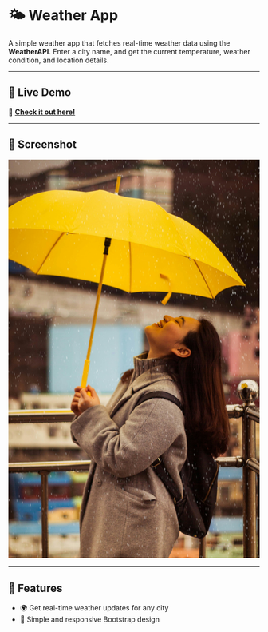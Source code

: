 # 🌤️ Weather App

A simple weather app that fetches real-time weather data using the **WeatherAPI**. Enter a city name, and get the current temperature, weather condition, and location details.

---

## 🚀 Live Demo
🔗 **[Check it out here!](https://chathurisandeepanialwis.github.io/weather-app/)**  

---

## 📸 Screenshot
![Weather App Preview](weather.jpg)

---

## 📌 Features
- 🌍 Get real-time weather updates for any city
- 🎨 Simple and responsive Bootstrap design
